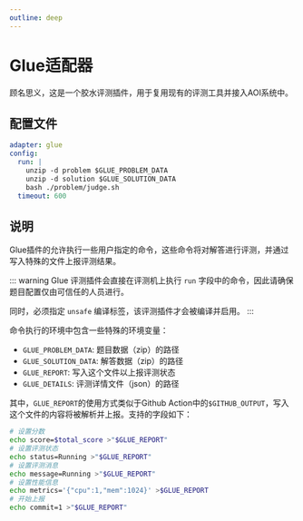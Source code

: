 ```yaml
---
outline: deep
---
```


# Glue适配器

顾名思义，这是一个胶水评测插件，用于复用现有的评测工具并接入AOI系统中。

## 配置文件

```yml
adapter: glue
config:
  run: |
    unzip -d problem $GLUE_PROBLEM_DATA
    unzip -d solution $GLUE_SOLUTION_DATA
    bash ./problem/judge.sh
  timeout: 600
```

## 说明

Glue插件的允许执行一些用户指定的命令，这些命令将对解答进行评测，并通过写入特殊的文件上报评测结果。

::: warning
Glue 评测插件会直接在评测机上执行 `run` 字段中的命令，因此请确保题目配置仅由可信任的人员进行。

同时，必须指定 `unsafe` 编译标签，该评测插件才会被编译并启用。
:::

命令执行的环境中包含一些特殊的环境变量：

- `GLUE_PROBLEM_DATA`: 题目数据（zip）的路径
- `GLUE_SOLUTION_DATA`: 解答数据（zip）的路径
- `GLUE_REPORT`: 写入这个文件以上报评测状态
- `GLUE_DETAILS`: 评测详情文件（json）的路径

其中，`GLUE_REPORT`的使用方式类似于Github Action中的`$GITHUB_OUTPUT`，写入这个文件的内容将被解析并上报。支持的字段如下：

```bash
# 设置分数
echo score=$total_score >"$GLUE_REPORT"
# 设置评测状态
echo status=Running >"$GLUE_REPORT"
# 设置评测消息
echo message=Running >"$GLUE_REPORT"
# 设置性能信息
echo metrics='{"cpu":1,"mem":1024}' >$GLUE_REPORT
# 开始上报
echo commit=1 >"$GLUE_REPORT"
```
